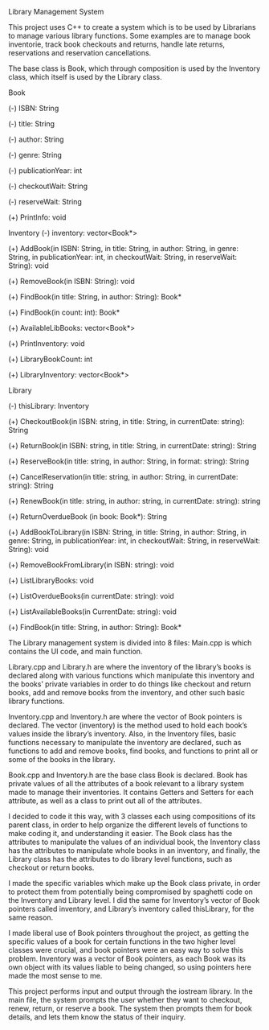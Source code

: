 Library Management System

This project uses C++ to create a system which is to be used by Librarians to manage various library functions.
Some examples are to manage book inventorie, track book checkouts and returns, handle late returns, reservations and reservation cancellations.

The base class is Book, which through composition is used by the Inventory class, which itself is used by the Library class.

Book

(-) ISBN: String

(-) title: String

(-)	author: String

(-)	genre: String

(-)	publicationYear: int

(-)	checkoutWait: String

(-) reserveWait: String 

(+) PrintInfo: void


Inventory
(-)	inventory: vector<Book*>

(+) AddBook(in ISBN: String, in title: String, in author: String, in genre: String, in publicationYear: int, in checkoutWait: String, in reserveWait: String): void

(+) RemoveBook(in ISBN: String): void

(+) FindBook(in title: String, in author: String): Book*

(+) FindBook(in count: int): Book*

(+) AvailableLibBooks: vector<Book*>

(+) PrintInventory: void

(+) LibraryBookCount: int

(+) LibraryInventory: vector<Book*>



Library

(-)	thisLibrary: Inventory

(+) CheckoutBook(in ISBN: string, in title: String, in currentDate: string): String

(+) ReturnBook(in ISBN: string, in title: String, in currentDate: string): String

(+) ReserveBook(in title: string, in author: String, in format: string): String

(+) CancelReservation(in title: string, in author: String, in currentDate: string): String

(+) RenewBook(in title: string, in author: string, in currentDate: string): string

(+) ReturnOverdueBook (in book: Book*): String

(+) AddBookToLibrary(in ISBN: String, in title: String, in author: String, in genre: String, in publicationYear: int, in checkoutWait: String, in reserveWait: String): void

(+) RemoveBookFromLibrary(in ISBN: string): void

(+) ListLibraryBooks: void

(+) ListOverdueBooks(in currentDate: string): void

(+) ListAvailableBooks(in CurrentDate: string): void

(+) FindBook(in title: String, in author: String): Book*


The Library management system is divided into 8 files:
Main.cpp is which contains the UI code, and main function.

Library.cpp and Library.h are where the inventory of the library’s books is declared along with various functions which manipulate this inventory and the books’ private variables in order to do things like checkout and return books, add and remove books from the inventory, and other such basic library functions.

Inventory.cpp and Inventory.h are where the vector of Book pointers is declared. The vector (inventory) is the method used to hold each book’s values inside the library’s inventory. Also, in the Inventory files, basic functions necessary to manipulate the inventory are declared, such as functions to add and remove books, find books, and functions to print all or some of the books in the library.

Book.cpp and Inventory.h are the base class Book is declared. Book has private values of all the attributes of a book relevant to a library system made to manage their inventories. It contains Getters and Setters for each attribute, as well as a class to print out all of the attributes.

I decided to code it this way, with 3 classes each using compositions of its parent class, in order to help organize the different levels of functions to make coding it, and understanding it easier. The Book class has the attributes to manipulate the values of an individual book, the Inventory class has the attributes to manipulate whole books in an inventory, and finally, the Library class has the attributes to do library level functions, such as checkout or return books. 

I made the specific variables which make up the Book class private, in order to protect them from potentially being compromised by spaghetti code on the Inventory and Library level. I did the same for Inventory’s vector of Book pointers called inventory, and Library’s inventory called thisLibrary, for the same reason. 

I made liberal use of Book pointers throughout the project, as getting the specific values of a book for certain functions in the two higher level classes were crucial, and book pointers were an easy way to solve this problem. Inventory was a vector of Book pointers, as each Book was its own object with its values liable to being changed, so using pointers here made the most sense to me. 

This project performs input and output through the iostream library. In the main file, the system prompts the user whether they want to checkout, renew, return, or reserve a book. The system then prompts them for book details, and lets them know the status of their inquiry.
